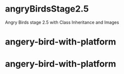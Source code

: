 # angryBirdsStage2.5
Angry Birds stage 2.5 with Class Inheritance and Images
# angery-bird-with-platform
# angery-bird-with-platform
